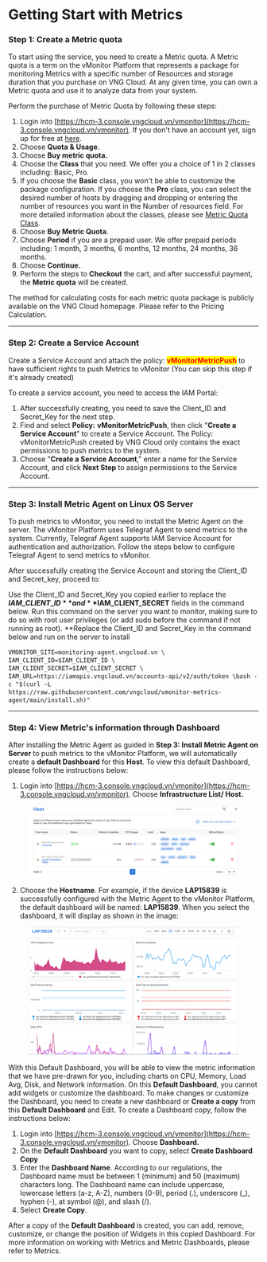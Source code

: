 # Getting Start with Metrics

### Step 1: Create a Metric quota <a href="#batdauvoimetrics-buoc1-khoitaometricquota" id="batdauvoimetrics-buoc1-khoitaometricquota"></a>

To start using the service, you need to create a Metric quota. A Metric quota is a term on the vMonitor Platform that represents a package for monitoring Metrics with a specific number of Resources and storage duration that you purchase on VNG Cloud. At any given time, you can own a Metric quota and use it to analyze data from your system.

Perform the purchase of Metric Quota by following these steps:

1. Login into [https://hcm-3.console.vngcloud.vn/vmonitor](https://hcm-3.console.vngcloud.vn/vmonitor). If you don't have an account yet, sign up for free at [here](https://register.vngcloud.vn/signup).
2. Choose **Quota & Usage**.
3. Choose **Buy metric quota.**
4. Choose the **Class** that you need. We offer you a choice of 1 in 2 classes including: Basic, Pro.
5. If you choose the **Basic** class, you won't be able to customize the package configuration. If you choose the **Pro** class, you can select the desired number of hosts by dragging and dropping or entering the number of resources you want in the Number of resources field. For more detailed information about the classes, please see [Metric Quota Class](../vmonitor-platform-la-gi/vmonitor-platform-metric-la-gi/metric-quota-class.md).
6. Choose **Buy Metric Quota**.
7. Choose **Period** if you are a prepaid user. We offer prepaid periods including: 1 month, 3 months, 6 months, 12 months, 24 months, 36 months.
8. Choose **Continue.**
9. Perform the steps to **Checkout** the cart, and after successful payment, the **Metric quota** will be created.

The method for calculating costs for each metric quota package is publicly available on the VNG Cloud homepage. Please refer to the Pricing Calculation.

***

### Step 2: Create a Service Account <a href="#batdauvoimetrics-buoc2-khoitaoserviceaccount" id="batdauvoimetrics-buoc2-khoitaoserviceaccount"></a>

Create a Service Account and attach the policy: <mark style="color:red;">**vMonitorMetricPush**</mark> to have sufficient rights to push Metrics to vMonitor (You can skip this step if it's already created)

To create a service account, you need to access the IAM Portal:

1. After successfully creating, you need to save the Client\_ID and Secret\_Key for the next step.
2. Find and select **Policy:** **vMonitorMetricPush**, then click "**Create a Service Account**" to create a Service Account. The Policy: vMonitorMetricPush created by VNG Cloud only contains the exact permissions to push metrics to the system.
3. Choose "**Create a Service Account**," enter a name for the Service Account, and click **Next Step** to assign permissions to the Service Account.

***

### Step 3: Install Metric Agent on Linux OS Server <a href="#batdauvoimetrics-buoc3-caidatmetricagenttrenlinuxosserver" id="batdauvoimetrics-buoc3-caidatmetricagenttrenlinuxosserver"></a>

To push metrics to vMonitor, you need to install the Metric Agent on the server. The vMonitor Platform uses Telegraf Agent to send metrics to the system. Currently, Telegraf Agent supports IAM Service Account for authentication and authorization. Follow the steps below to configure Telegraf Agent to send metrics to vMonitor.

After successfully creating the Service Account and storing the Client\_ID and Secret\_key, proceed to:

Use the Client\_ID and Secret\_Key you copied earlier to replace the **$IAM\_CLIENT\_ID** and **$IAM\_CLIENT\_SECRET** fields in the command below. Run this command on the server you want to monitor, making sure to do so with root user privileges (or add sudo before the command if not running as root). \*\*Replace the Client\_ID and Secret\_Key in the command below and run on the server to install

```
VMONITOR_SITE=monitoring-agent.vngcloud.vn \
IAM_CLIENT_ID=$IAM_CLIENT_ID \
IAM_CLIENT_SECRET=$IAM_CLIENT_SECRET \
IAM_URL=https://iamapis.vngcloud.vn/accounts-api/v2/auth/token \bash -c "$(curl -L 
https://raw.githubusercontent.com/vngcloud/vmonitor-metrics-agent/main/install.sh)"
```

***

### Step 4: View Metric's information through Dashboard <a href="#batdauvoimetrics-buoc4-xemthongtinmetricthongquadashboard" id="batdauvoimetrics-buoc4-xemthongtinmetricthongquadashboard"></a>

After installing the Metric Agent as guided in **Step 3: Install Metric Agent on Server** to push metrics to the vMonitor Platform, we will automatically create a **default Dashboard** for this **Host**. To view this default Dashboard, please follow the instructions below:

1. Login into [https://hcm-3.console.vngcloud.vn/vmonitor](https://hcm-3.console.vngcloud.vn/vmonitor). Choose **Infrastructure List/ Host.**

<figure><img src="../../.gitbook/assets/image (35).png" alt=""><figcaption></figcaption></figure>

2. Choose the **Hostname**. For example, if the device **LAP15839** is successfully configured with the Metric Agent to the vMonitor Platform, the default dashboard will be named: **LAP15839**. When you select the dashboard, it will display as shown in the image:

<figure><img src="../../.gitbook/assets/image (36).png" alt=""><figcaption></figcaption></figure>

With this Default Dashboard, you will be able to view the metric information that we have pre-drawn for you, including charts on CPU, Memory, Load Avg, Disk, and Network information. On this **Default Dashboard**, you cannot add widgets or customize the dashboard. To make changes or customize the Dashboard, you need to create a new dashboard or **Create a copy** from this **Default Dashboard** and Edit. To create a Dashboard copy, follow the instructions below:

1. Login into [https://hcm-3.console.vngcloud.vn/vmonitor](https://hcm-3.console.vngcloud.vn/vmonitor). Choose **Dashboard.**
2. On the **Default Dashboard** you want to copy, select **Create Dashboard Copy**
3. Enter the **Dashboard Name**. According to our regulations, the Dashboard name must be between 1 (minimum) and 50 (maximum) characters long. The Dashboard name can include uppercase, lowercase letters (a-z, A-Z), numbers (0-9), period (.), underscore (\_), hyphen (-), at symbol (@), and slash (/).
4. Select **Create Copy**.

After a copy of the **Default Dashboard** is created, you can add, remove, customize, or change the position of Widgets in this copied Dashboard. For more information on working with Metrics and Metric Dashboards, please refer to Metrics.
